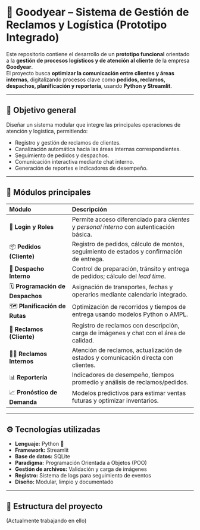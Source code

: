 # 🧾 Goodyear – Sistema de Gestión de Reclamos y Logística (Prototipo Integrado)

Este repositorio contiene el desarrollo de un **prototipo funcional** orientado a la **gestión de procesos logísticos y de atención al cliente** de la empresa **Goodyear**.  
El proyecto busca **optimizar la comunicación entre clientes y áreas internas**, digitalizando procesos clave como **pedidos, reclamos, despachos, planificación y reportería**, usando **Python y Streamlit**.

---

## 🚀 Objetivo general

Diseñar un sistema modular que integre las principales operaciones de atención y logística, permitiendo:
- Registro y gestión de reclamos de clientes.
- Canalización automática hacia las áreas internas correspondientes.
- Seguimiento de pedidos y despachos.
- Comunicación interactiva mediante chat interno.
- Generación de reportes e indicadores de desempeño.

---

## 🧩 Módulos principales

| Módulo | Descripción |
|:-------|:-------------|
| 🔐 **Login y Roles** | Permite acceso diferenciado para *clientes* y *personal interno* con autenticación básica. |
| 📦 **Pedidos (Cliente)** | Registro de pedidos, cálculo de montos, seguimiento de estados y confirmación de entrega. |
| 🚚 **Despacho Interno** | Control de preparación, tránsito y entrega de pedidos; cálculo del *lead time*. |
| 🗓️ **Programación de Despachos** | Asignación de transportes, fechas y operarios mediante calendario integrado. |
| 🗺️ **Planificación de Rutas** | Optimización de recorridos y tiempos de entrega usando modelos Python o AMPL. |
| 🧾 **Reclamos (Cliente)** | Registro de reclamos con descripción, carga de imágenes y chat con el área de calidad. |
| 🧑‍🔧 **Reclamos Internos** | Atención de reclamos, actualización de estados y comunicación directa con clientes. |
| 📊 **Reportería** | Indicadores de desempeño, tiempos promedio y análisis de reclamos/pedidos. |
| 📈 **Pronóstico de Demanda** | Modelos predictivos para estimar ventas futuras y optimizar inventarios. |

---

## ⚙️ Tecnologías utilizadas

- **Lenguaje:** Python 🐍  
- **Framework:** Streamlit  
- **Base de datos:** SQLite  
- **Paradigma:** Programación Orientada a Objetos (POO)  
- **Gestión de archivos:** Validación y carga de imágenes  
- **Registro:** Sistema de logs para seguimiento de eventos  
- **Diseño:** Modular, limpio y documentado  

---

## 🧱 Estructura del proyecto

(Actualmente trabajando en ello)